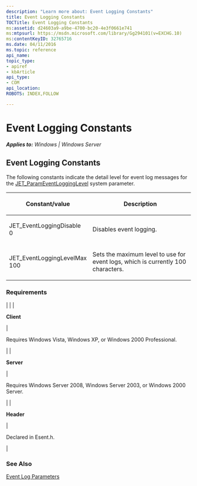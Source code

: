 ```yaml
---
description: "Learn more about: Event Logging Constants"
title: Event Logging Constants
TOCTitle: Event Logging Constants
ms:assetid: d24603a9-a9be-4700-bc20-4e3f0661e741
ms:mtpsurl: https://msdn.microsoft.com/library/Gg294101(v=EXCHG.10)
ms:contentKeyID: 32765716
ms.date: 04/11/2016
ms.topic: reference
api_name: 
topic_type: 
- apiref
- kbArticle
api_type: 
- COM
api_location: 
ROBOTS: INDEX,FOLLOW

---
```


# Event Logging Constants


_**Applies to:** Windows | Windows Server_

## Event Logging Constants

The following constants indicate the detail level for event log messages for the [JET_ParamEventLoggingLevel](./event-log-parameters.md) system parameter.


| <p>Constant/value</p> | <p>Description</p> | 
|-----------------------|--------------------|
| <p>JET_EventLoggingDisable<br />0</p> | <p>Disables event logging.</p> | 
| <p>JET_EventLoggingLevelMax<br />100</p> | <p>Sets the maximum level to use for event logs, which is currently 100 characters.</p> | 



### Requirements


| 
|
| <p><strong>Client</strong></p> | <p>Requires Windows Vista, Windows XP, or Windows 2000 Professional.</p> | 
| <p><strong>Server</strong></p> | <p>Requires Windows Server 2008, Windows Server 2003, or Windows 2000 Server.</p> | 
| <p><strong>Header</strong></p> | <p>Declared in Esent.h.</p> | 



### See Also

[Event Log Parameters](./event-log-parameters.md)
